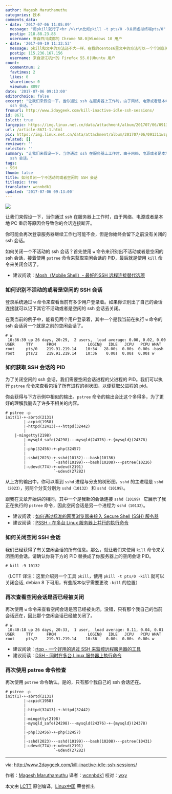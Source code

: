 ```yaml
---
author: Magesh Maruthamuthu
categories: 技术
comments_data:
- date: '2017-07-06 11:05:09'
  message: "用pkill就行了<br />\r\n比如pkill -t pts/0 -9关闭虚拟终端pts/0"
  postip: 218.88.23.88
  username: 来自四川成都的 Chrome 58.0|Windows 10 用户
- date: '2017-09-19 11:33:53'
  message: pkill和文中的方法还不大一样，在我的centos6里文中的方法可以一个个测底关闭干净多余的sshd，pkill关闭虚拟终端但是仍然会保留额外的sshd
  postip: 115.236.167.156
  username: 来自浙江杭州的 Firefox 55.0|Ubuntu 用户
count:
  commentnum: 2
  favtimes: 2
  likes: 0
  sharetimes: 0
  viewnum: 8097
date: '2017-07-06 09:13:00'
editorchoice: false
excerpt: "让我们来假设一下，当你通过 ssh 在服务器上工作时，由于网络、电源或者是本地 PC 重启等原因会导致你的会话连接断开。\r\n你可能会再次登录服务器继续工作也可能不会，但是你始终会留下之前没有关闭的
  ssh 会话。"
fromurl: http://www.2daygeek.com/kill-inactive-idle-ssh-sessions/
id: 8671
islctt: true
largepic: https://img.linux.net.cn/data/attachment/album/201707/06/091311wzpp1pp5d1tuuuku.jpg
url: /article-8671-1.html
pic: https://img.linux.net.cn/data/attachment/album/201707/06/091311wzpp1pp5d1tuuuku.jpg.thumb.jpg
related: []
reviewer: ''
selector: ''
summary: "让我们来假设一下，当你通过 ssh 在服务器上工作时，由于网络、电源或者是本地 PC 重启等原因会导致你的会话连接断开。\r\n你可能会再次登录服务器继续工作也可能不会，但是你始终会留下之前没有关闭的
  ssh 会话。"
tags:
- SSH
thumb: false
title: 如何关闭一个不活动的或者空闲的 SSH 会话
titlepic: true
translator: wcnnbdk1
updated: '2017-07-06 09:13:00'
---
```


![](https://img.linux.net.cn/data/attachment/album/201707/06/091311wzpp1pp5d1tuuuku.jpg)


让我们来假设一下，当你通过 ssh 在服务器上工作时，由于网络、电源或者是本地 PC 重启等原因会导致你的会话连接断开。


你可能会再次登录服务器继续工作也可能不会，但是你始终会留下之前没有关闭的 ssh 会话。


如何关闭一个不活动的 ssh 会话？首先使用 `w` 命令来识别出不活动或者是空闲的 ssh 会话，接着使用 `pstree` 命令来获取空闲会话的 PID，最后就是使用 `kill` 命令来关闭会话了。


* 建议阅读：[Mosh（Mobile Shell）- 最好的SSH 远程连接替代选项](/article-6262-1.html)


### 如何识别不活动的或者是空闲的 SSH 会话


登录系统通过 `w` 命令来查看当前有多少用户登录着。如果你识别出了自己的会话连接就可以记下其它不活动或者是空闲的 ssh 会话去关闭。


在我当前的例子中，能看见两个用户登录着，其中一个是我当前在执行 `w` 命令的 ssh 会话另一个就是之前的空闲会话了。



```
# w
 10:36:39 up 26 days, 20:29,  2 users,  load average: 0.00, 0.02, 0.00
USER     TTY      FROM              LOGIN@   IDLE   JCPU   PCPU WHAT
root     pts/0    219.91.219.14    10:34   28.00s  0.00s  0.00s -bash
root     pts/2    219.91.219.14    10:36    0.00s  0.00s  0.00s w

```

### 如何获取 SSH 会话的 PID


为了关闭空闲的 ssh 会话，我们需要空闲会话进程的父进程的 PID。我们可以执行 `pstree` 命令来查看包括了所有进程的树状图，以便获取父进程的 pid。


你会获得与下方示例中相似的输出。`pstree` 命令的输出会比这个多得多，为了更好的理解我删去了许多不相关的内容。



```
# pstree -p
init(1)-+-abrtd(2131)
        |-acpid(1958)
        |-httpd(32413)-+-httpd(32442)
        |
    |-mingetty(2198)
        |-mysqld_safe(24298)---mysqld(24376)-+-{mysqld}(24378)
        |
        |-php(32456)-+-php(32457)
        |
        |-sshd(2023)-+-sshd(10132)---bash(10136)
        |            `-sshd(10199)---bash(10208)---pstree(10226)
        |-udevd(774)-+-udevd(2191)
                     `-udevd(27282)

```

从上方的输出中，你可以看到 `sshd` 进程与分支的树形图。`sshd` 的主进程是 `sshd（2023）`，另两个分支分别为 `sshd（10132）` 和 `sshd（10199）`。


跟我在文章开始讲的相同，其中一个是我新的会话连接 `sshd（10199）` 它展示了我正在执行的 `pstree` 命令，因此空闲会话是另一个进程为 `sshd（10132）`。


* 建议阅读：[如何通过标准的网页浏览器来接入 Secure Shell (SSH) 服务器](http://www.2daygeek.com/shellinabox-web-based-ssh-terminal-to-access-remote-linux-servers/)
* 建议阅读：[PSSH - 在多台 Linux 服务器上并行的执行命令](http://www.2daygeek.com/pssh-parallel-ssh-run-execute-commands-on-multiple-linux-servers/)


### 如何关闭空闲 SSH 会话


我们已经获得了有关空闲会话的所有信息。那么，就让我们来使用 `kill` 命令来关闭空闲会话。请确认你将下方的 PID 替换成了你服务器上的空闲会话 PID。



```
# kill -9 10132

```

（LCTT 译注：这里介绍另一个工具 `pkill`，使用 `pkill -t pts/0 -kill` 就可以关闭会话, debian 8 下可用，有些版本似乎需要更改 `-kill` 的位置）


### 再次查看空闲会话是否已经被关闭


再次使用 `w` 命令来查看空闲会话是否已经被关闭。没错，只有那个我自己的当前会话还在，因此那个空闲会话已经被关闭了。



```
# w
 10:40:18 up 26 days, 20:33,  1 user,  load average: 0.11, 0.04, 0.01
USER     TTY      FROM              LOGIN@   IDLE   JCPU   PCPU WHAT
root     pts/2    219.91.219.14    10:36    0.00s  0.00s  0.00s w

```

* 建议阅读：[rtop - 一个好用的通过 SSH 来监控远程服务器的工具](/article-8199-1.html)
* 建议阅读：[DSH - 同时在多台 Linux 服务器上执行命令](http://www.2daygeek.com/dsh-run-execute-shell-commands-on-multiple-linux-servers-at-once/)


### 再次使用 pstree 命令检查


再次使用 `pstree` 命令确认。是的，只有那个我自己的 ssh 会话还在。



```
# pstree -p
init(1)-+-abrtd(2131)
        |-acpid(1958)
        |
        |-httpd(32413)-+-httpd(32442)
        |
        |-mingetty(2198)
        |-mysqld_safe(24298)---mysqld(24376)-+-{mysqld}(24378)
        |
        |-php(32456)-+-php(32457)
        |
        |-sshd(2023)---sshd(10199)---bash(10208)---pstree(10431)
        |-udevd(774)-+-udevd(2191)
                     `-udevd(27282)

```



---


via: <http://www.2daygeek.com/kill-inactive-idle-ssh-sessions/>


作者：[Magesh Maruthamuthu](http://www.2daygeek.com/author/magesh/) 译者：[wcnnbdk1](https://github.com/wcnnbdk1) 校对：[wxy](https://github.com/wxy)


本文由 [LCTT](https://github.com/LCTT/TranslateProject) 原创编译，[Linux中国](https://linux.cn/) 荣誉推出
